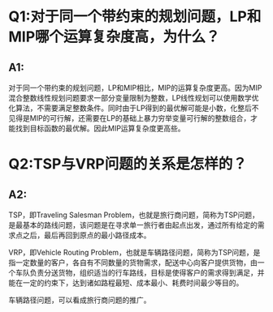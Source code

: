 # Q1:对于同一个带约束的规划问题，LP和MIP哪个运算复杂度高，为什么？

## A1:

对于同一个带约束的规划问题，LP和MIP相比，MIP的运算复杂度更高。因为MIP混合整数线性规划问题要求一部分变量限制为整数，LP线性规划可以使用数学优化算法，不需要满足整数条件。同时由于LP得到的最优解可能是小数，化整后不见得是MIP的可行解，还需要在LP的基础上暴力穷举变量可行解的整数组合，才能找到目标函数的最优解。因此MIP运算复杂度更高些。

# Q2:TSP与VRP问题的关系是怎样的？

## A2:

TSP，即Traveling Salesman Problem，也就是旅行商问题，简称为TSP问题，是最基本的路线问题，该问题是在寻求单一旅行者由起点出发，通过所有给定的需求点之后，最后再回到原点的最小路径成本。

VRP，即Vehicle Routing Problem，也就是车辆路径问题，简称为TSP问题，是指一定数量的客户，各自有不同数量的货物需求，配送中心向客户提供货物，由一个车队负责分送货物，组织适当的行车路线，目标是使得客户的需求得到满足，并能在一定的约束下，达到诸如路程最短、成本最小、耗费时间最少等目的。

车辆路径问题，可以看成旅行商问题的推广。